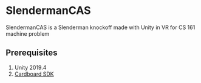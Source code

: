 # SlendermanCAS
SlendermanCAS is a Slenderman knockoff made with Unity in VR for CS 161 machine problem

## Prerequisites
1. Unity 2019.4
2. [Cardboard SDK](https://developers.google.com/cardboard/develop/unity/quickstart)
